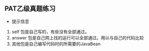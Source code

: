 ## PAT乙级真题练习
* 提示信息  
1. self 包是自己写的，有些没有全部通过。  
2. answer 包是自己网上找的运行可以全部通过。用以与自己的代码比较
3. 其他包是自己编写代码时的所需要的JavaBean
